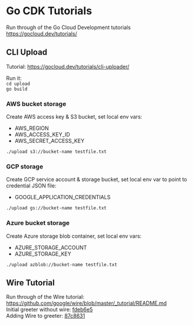 # Go CDK Tutorials
Run through of the Go Cloud Development tutorials https://gocloud.dev/tutorials/

## CLI Upload
Tutorial: https://gocloud.dev/tutorials/cli-uploader/  

Run it:  
`cd upload`  
`go build`  
### AWS bucket storage
Create AWS access key & S3 bucket, set local env vars:
- AWS_REGION
- AWS_ACCESS_KEY_ID
- AWS_SECRET_ACCESS_KEY
 
`./upload s3://bucket-name testfile.txt`

### GCP storage
Create GCP service account & storage bucket, set local env var to point to credential JSON file:
 - GOOGLE_APPLICATION_CREDENTIALS
  
`./upload gs://bucket-name testfile.txt`

### Azure bucket storage
Create Azure storage blob container, set local env vars:
 - AZURE_STORAGE_ACCOUNT
 - AZURE_STORAGE_KEY

`./upload azblob://bucket-name testfile.txt`

## Wire Tutorial
Run through of the Wire tutorial: https://github.com/google/wire/blob/master/_tutorial/README.md  
Initial greeter without wire: [fdeb6e5](commit/fdeb6e5c97d3ab66dca1d07e08d7405d4bf02ed6)  
Adding Wire to greeter: [87c8631](commit/87c863180dd9d4c1007207cd34dda04861ef7edd)  